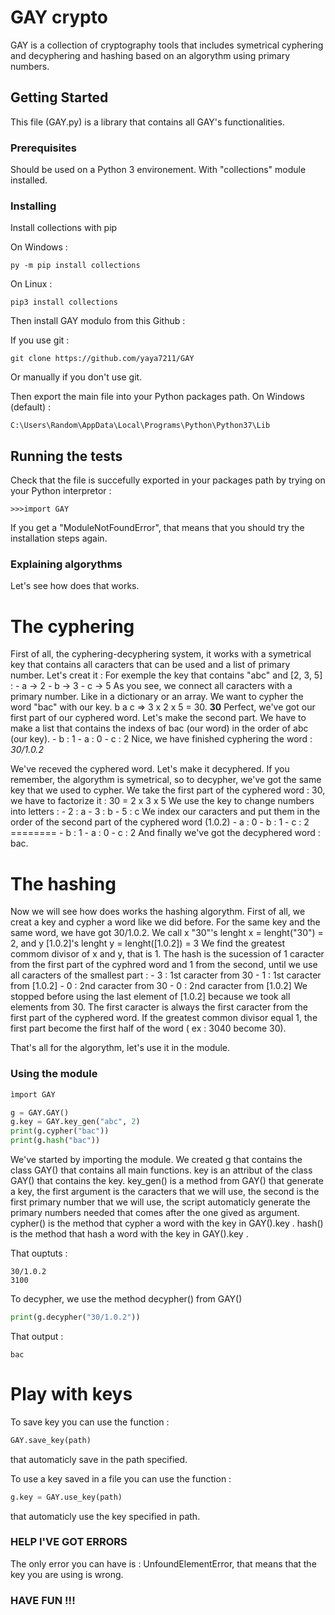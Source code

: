 # GAY crypto

GAY is a collection of cryptography tools that includes symetrical cyphering and decyphering and hashing based on an algorythm using primary numbers.

## Getting Started

This file (GAY.py) is a library that contains all GAY's functionalities. 

### Prerequisites

Should be used on a Python 3 environement. With "collections" module installed.

### Installing

Install collections with pip

On Windows : 
```
py -m pip install collections
```

On Linux : 
```
pip3 install collections
```
Then install GAY modulo from this Github : 

If you use git : 
```
git clone https://github.com/yaya7211/GAY
```
Or manually if you don't use git.

Then export the main file into your Python packages path.
On Windows (default) : 
```
C:\Users\Random\AppData\Local\Programs\Python\Python37\Lib
``` 

## Running the tests

Check that the file is succefully exported in your packages path by trying on your Python interpretor :
```
>>>import GAY
```
If you get a "ModuleNotFoundError", that means that you should try the installation steps again.

### Explaining algorythms 

Let's see how does that works.

# The cyphering

First of all, the cyphering-decyphering system, it works with a symetrical key that contains all caracters that can be used and a list of primary number. Let's creat it : 
For exemple the key that contains "abc" and [2, 3, 5] :
	- a -> 2
	- b -> 3
	- c -> 5
As you see, we connect all caracters with a primary number. Like in a dictionary or an array.
We want to cypher the word "bac" with our key.
 b a c => 3 x 2 x 5 = 30. 
 **30** Perfect, we've got our first part of our cyphered word. Let's make the second part.
 We have to make a list that contains the indexs of bac (our word) in the order of abc (our key).
 	- b : 1
 	- a : 0
 	- c : 2
Nice, we have finished cyphering the word : *30/1.0.2*

We've receved the cyphered word. Let's make it decyphered.
If you remember, the algorythm is symetrical, so to decypher, we've got the same key that we used to cypher.
We take the first part of the cyphered word : 30, we have to factorize it : 
30 = 2 x 3 x 5
We use the key to change numbers into letters : 
	- 2 : a
	- 3 : b
	- 5 : c
We index our caracters and put them in the order of the second part of the cyphered word (1.0.2)
	- a : 0
	- b : 1
	- c : 2
	========
	- b : 1
	- a : 0
	- c : 2
And finally we've got the decyphered word : bac.

# The hashing

Now we will see how does works the hashing algorythm.
First of all, we creat a key and cypher a word like we did before.
For the same key and the same word, we have got 30/1.0.2.
We call x "30"'s lenght x = lenght("30") = 2, and y [1.0.2]'s lenght y = lenght([1.0.2]) = 3
We find the greatest commom divisor of x and y, that is 1.
The hash is the sucession of 1 caracter from the first part of the cyphred word and 1 from the second, until we use all caracters of the smallest part : 
	- 3 : 1st caracter from 30
	- 1 : 1st caracter from [1.0.2]
	- 0 : 2nd caracter from 30
	- 0 : 2nd caracter from [1.0.2]
We stopped before using the last element of [1.0.2] because we took all elements from 30.
The first caracter is always the first caracter from the first part of the cyphered word.
If the greatest common divisor equal 1, the first part become the first half of the word ( ex : 3040 become 30).

That's all for the algorythm, let's use it in the module.

### Using the module

```py
ìmport GAY

g = GAY.GAY()
g.key = GAY.key_gen("abc", 2)
print(g.cypher("bac"))
print(g.hash("bac"))
``` 
We've started by importing the module.
We created g that contains the class GAY() that contains all main functions.
key is an attribut of the class GAY() that contains the key.
key_gen() is a method from GAY() that generate a key, the first argument is the caracters that we will use, the second is the first primary number that we will use, the script automaticly generate the primary numbers needed that comes after the one gived as argument.
cypher() is the method that cypher a word with the key in GAY().key .
hash() is the method that hash a word with the key in GAY().key .

That ouptuts : 
```
30/1.0.2
3100
```
To decypher, we use the method decypher() from GAY()
```py
print(g.decypher("30/1.0.2"))
```
That output : 
```
bac
```
# Play with keys
To save key you can use the function : 
```py
GAY.save_key(path)
```
that automaticly save in the path specified.

To use a key saved in a file you can use the function : 
```py
g.key = GAY.use_key(path)
```
that automaticly use the key specified in path.

### HELP I'VE GOT ERRORS
The only error you can have is : UnfoundElementError, that means that the key you are using is wrong.

### HAVE FUN !!!
